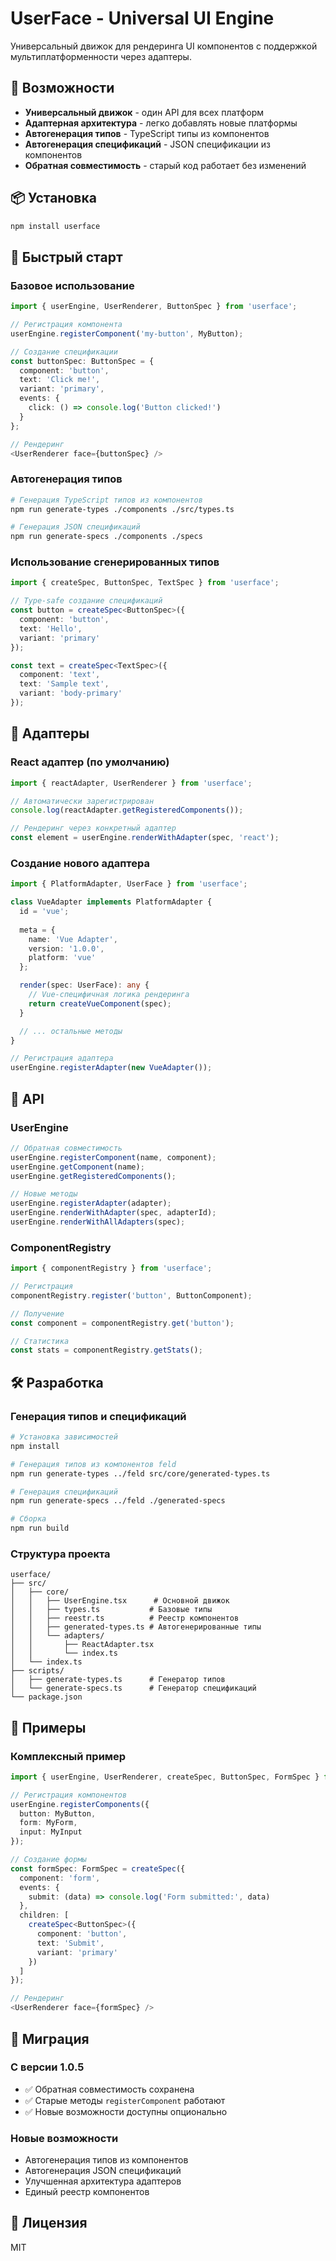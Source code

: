 # UserFace - Universal UI Engine

Универсальный движок для рендеринга UI компонентов с поддержкой мультиплатформенности через адаптеры.

## 🚀 Возможности

- **Универсальный движок** - один API для всех платформ
- **Адаптерная архитектура** - легко добавлять новые платформы
- **Автогенерация типов** - TypeScript типы из компонентов
- **Автогенерация спецификаций** - JSON спецификации из компонентов
- **Обратная совместимость** - старый код работает без изменений

## 📦 Установка

```bash
npm install userface
```

## 🎯 Быстрый старт

### Базовое использование

```typescript
import { userEngine, UserRenderer, ButtonSpec } from 'userface';

// Регистрация компонента
userEngine.registerComponent('my-button', MyButton);

// Создание спецификации
const buttonSpec: ButtonSpec = {
  component: 'button',
  text: 'Click me!',
  variant: 'primary',
  events: {
    click: () => console.log('Button clicked!')
  }
};

// Рендеринг
<UserRenderer face={buttonSpec} />
```

### Автогенерация типов

```bash
# Генерация TypeScript типов из компонентов
npm run generate-types ./components ./src/types.ts

# Генерация JSON спецификаций
npm run generate-specs ./components ./specs
```

### Использование сгенерированных типов

```typescript
import { createSpec, ButtonSpec, TextSpec } from 'userface';

// Type-safe создание спецификаций
const button = createSpec<ButtonSpec>({
  component: 'button',
  text: 'Hello',
  variant: 'primary'
});

const text = createSpec<TextSpec>({
  component: 'text',
  text: 'Sample text',
  variant: 'body-primary'
});
```

## 🔧 Адаптеры

### React адаптер (по умолчанию)

```typescript
import { reactAdapter, UserRenderer } from 'userface';

// Автоматически зарегистрирован
console.log(reactAdapter.getRegisteredComponents());

// Рендеринг через конкретный адаптер
const element = userEngine.renderWithAdapter(spec, 'react');
```

### Создание нового адаптера

```typescript
import { PlatformAdapter, UserFace } from 'userface';

class VueAdapter implements PlatformAdapter {
  id = 'vue';
  
  meta = {
    name: 'Vue Adapter',
    version: '1.0.0',
    platform: 'vue'
  };

  render(spec: UserFace): any {
    // Vue-специфичная логика рендеринга
    return createVueComponent(spec);
  }

  // ... остальные методы
}

// Регистрация адаптера
userEngine.registerAdapter(new VueAdapter());
```

## 📝 API

### UserEngine

```typescript
// Обратная совместимость
userEngine.registerComponent(name, component);
userEngine.getComponent(name);
userEngine.getRegisteredComponents();

// Новые методы
userEngine.registerAdapter(adapter);
userEngine.renderWithAdapter(spec, adapterId);
userEngine.renderWithAllAdapters(spec);
```

### ComponentRegistry

```typescript
import { componentRegistry } from 'userface';

// Регистрация
componentRegistry.register('button', ButtonComponent);

// Получение
const component = componentRegistry.get('button');

// Статистика
const stats = componentRegistry.getStats();
```

## 🛠️ Разработка

### Генерация типов и спецификаций

```bash
# Установка зависимостей
npm install

# Генерация типов из компонентов feld
npm run generate-types ../feld src/core/generated-types.ts

# Генерация спецификаций
npm run generate-specs ../feld ./generated-specs

# Сборка
npm run build
```

### Структура проекта

```
userface/
├── src/
│   ├── core/
│   │   ├── UserEngine.tsx      # Основной движок
│   │   ├── types.ts           # Базовые типы
│   │   ├── reestr.ts          # Реестр компонентов
│   │   ├── generated-types.ts # Автогенерированные типы
│   │   └── adapters/
│   │       ├── ReactAdapter.tsx
│   │       └── index.ts
│   └── index.ts
├── scripts/
│   ├── generate-types.ts      # Генератор типов
│   └── generate-specs.ts      # Генератор спецификаций
└── package.json
```

## 🎨 Примеры

### Комплексный пример

```typescript
import { userEngine, UserRenderer, createSpec, ButtonSpec, FormSpec } from 'userface';

// Регистрация компонентов
userEngine.registerComponents({
  button: MyButton,
  form: MyForm,
  input: MyInput
});

// Создание формы
const formSpec: FormSpec = createSpec({
  component: 'form',
  events: {
    submit: (data) => console.log('Form submitted:', data)
  },
  children: [
    createSpec<ButtonSpec>({
      component: 'button',
      text: 'Submit',
      variant: 'primary'
    })
  ]
});

// Рендеринг
<UserRenderer face={formSpec} />
```

## 🔄 Миграция

### С версии 1.0.5

- ✅ Обратная совместимость сохранена
- ✅ Старые методы `registerComponent` работают
- ✅ Новые возможности доступны опционально

### Новые возможности

- Автогенерация типов из компонентов
- Автогенерация JSON спецификаций
- Улучшенная архитектура адаптеров
- Единый реестр компонентов

## 📄 Лицензия

MIT 